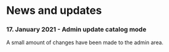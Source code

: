 # News and updates

### 17. January 2021 - Admin update catalog mode
A small amount of changes have been made to the admin area.
